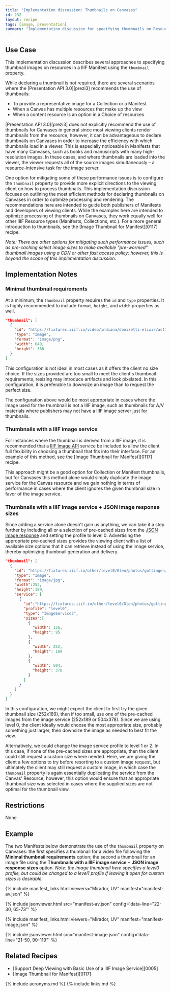 ```yaml
---
title: "Implementation discussion: Thumbnails on Canvases"
id: 232
layout: recipe
tags: [image, presentation]
summary: "Implementation discussion for specifying thumbnails on Resources, especially Canvases, such that they can be used by clients to represent the object."
---
```


## Use Case

This implementation discussion describes several approaches to specifying thumbnail images on resources in a IIIF Manifest using the `thumbnail` property.

While declaring a thumbnail is not required, there are several scenarios where the [Presentation API 3.0][prezi3] recommends the use of thumbnails:
* To provide a representative image for a Collection or a Manifest
* When a Canvas has multiple resources that make up the view
* When a content resource is an option in a Choice of resources

[Presentation API 3.0][prezi3] does not explicitly recommend the use of thumbnails for Canvases in general since most viewing clients render thumbnails from the resource; however, it can be advantageous to declare thumbnails on Canvases in order to increase the efficiency with which thumbnails load in a viewer. This is especially noticeable in Manifests that have many Canvases, such as books and manuscripts with many high-resolution images. In these cases, and where thumbnails are loaded into the viewer, the viewer requests all of the source images simultaneously – a resource-intensive task for the image server.

One option for mitigating some of these performance issues is to configure the `thumbnail` property to provide more explicit directions to the viewing client on how to process thumbnails. This implementation discussion focuses on outlining the most efficient methods for declaring thumbnails on Canvases in order to optimize processing and rendering. The recommendations here are intended to guide both publishers of Manifests and developers of viewing clients. While the examples here are intended to optimize processing of thumbnails on Canvases, they work equally well for other IIIF Resource types (Manifests, Collections, etc.). For a more general introduction to thumbnails, see the [Image Thumbnail for Manifest][0117] recipe.

*Note: There are other options for mitigating such performance issues, such as pre-caching select image sizes to make available "pre-warmed" thumbnail images using a CDN or other fast access policy; however, this is beyond the scope of this implementation discussion.*

## Implementation Notes

### Minimal thumbnail requirements

At a minimum, the `thumbnail` property requires the `id` and `type` properties. It is highly recommended to include `format`, `height`, and `width` properties as well.

```json
"thumbnail": [
  {
    "id": "https://fixtures.iiif.io/video/indiana/donizetti-elixir/act1-thumbnail.png",
    "type": "Image",
    "format": "image/png",
    "width": 640,
    "height": 360
  }
]
```
This configuration is not ideal in most cases as it offers the client no size choice. If the sizes provided are too small to meet the client's thumbnail requirements, resizing may introduce artifacts and look pixelated. In this configuration, it is preferable to downsize an image than to request the perfect size.

The configuration above would be most appropriate in cases where the image used for the thumbnail is not a IIIF image, such as thumbnails for A/V materials where publishers may not have a IIIF image server just for thumbnails.

### Thumbnails with a IIIF image service

For instances where the thumbnail is derived from a IIIF image, it is recommended that a [IIIF Image API](https://iiif.io/api/image/3.0/) service be included to allow the client full flexibility in choosing a thumbnail that fits into their interface. For an example of this method, see the [Image Thumbnail for Manifest][0117] recipe.

This approach might be a good option for Collection or Manifest thumbnails, but for Canvases this method alone would simply duplicate the image service for the Canvas resource and we gain nothing in terms of performance in cases where the client ignores the given thumbnail size in favor of the image service.

### Thumbnails with a IIIF image service + JSON image response sizes

Since adding a service alone doesn't gain us anything, we can take it a step further by including all or a selection of pre-cached sizes from the [JSON image response](https://iiif.io/api/image/3.0/#51-image-information-request) and setting the profile to level 0. Advertising the appropriate pre-cached sizes provides the viewing client with a list of available size options that it can retrieve instead of using the image service, thereby optimizing thumbnail generation and delivery.

```json
"thumbnail": [
  {
    "id": "https://fixtures.iiif.io/other/level0/Glen/photos/gottingen/full/max/0/default.jpg",
    "type": "Image",
    "format": "image/jpg",
    "width":252,
    "height":189,
    "service": [
      {
        "id":"https://fixtures.iiif.io/other/level0/Glen/photos/gottingen",
        "profile": "level0",
        "type": "ImageService3",
        "sizes":[
          {
            "width": 126,
            "height": 95
          },
          {
            "width": 252,
            "height": 189
          },
          {
            "width": 504,
            "height": 378
          }
        ]
      }
    ]
  }
]
```
In this configuration, we might expect the client to first try the given thumbnail size (252x189), then if too small, use one of the pre-cached images from the image service (252x189 or 504x378). Since we are using level 0, the client ideally would choose the most appropriate size, probably something just larger, then downsize the image as needed to best fit the view.

Alternatively, we could change the image service profile to level 1 or 2. In this case, if none of the pre-cached sizes are appropriate, then the client could still request a custom size where needed. Here, we are giving the client a few options to try before resorting to a custom image request, but ultimately the client may still request a custom image, in which case the `thumbnail` property is again essentially duplicating the service from the Canvas' Resource; however, this option would ensure that an appropriate thumbnail size was selected in cases where the supplied sizes are not optimal for the thumbnail view.

## Restrictions
None

## Example

The two Manifests below demonstrate the use of the `thumbnail` property on Canvases: the first specifies a thumbnail for a video file following the **Minimal thumbnail requirements** option; the second a thumbnail for an image file using the **Thumbnails with a IIIF image service + JSON image response sizes** option. *Note: the image thumbnail here specifies a level0 profile, but could be changed to a level1 profile if leaving it open for custom sizes is desirable.*

{% include manifest_links.html viewers="Mirador, UV" manifest="manifest-av.json" %}

{% include jsonviewer.html src="manifest-av.json" config='data-line="22-30, 65-73"' %}

{% include manifest_links.html viewers="Mirador, UV" manifest="manifest-image.json" %}

{% include jsonviewer.html src="manifest-image.json" config='data-line="21-50, 90-119"' %}

## Related Recipes

* [Support Deep Viewing with Basic Use of a IIIF Image Service][0005]
* [Image Thumbnail for Manifest][0117]

{% include acronyms.md %}
{% include links.md %}
